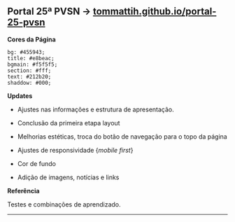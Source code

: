 ## Portal 25ª PVSN -> [tommattih.github.io/portal-25-pvsn](https://tommattih.github.io/portal-25-pvsn)

**Cores da Página**

    bg: #455943;
    title: #e8beac;
    bgmain: #f5f5f5;
    section: #fff;
    text: #212b20;
    shaddow: #000;

**Updates**

- Ajustes nas informações e estrutura de apresentação.

- Conclusão da primeira etapa layout

- Melhorias estéticas, troca do botão de navegação para o topo da página

- Ajustes de responsividade {_mobile first_}

- Cor de fundo

- Adição de imagens, notícias e links

**Referência**

Testes e combinações de aprendizado.

---